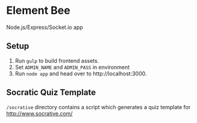 # Element Bee
Node.js/Express/Socket.io app

## Setup
1. Run `gulp` to build frontend assets.
2. Set `ADMIN_NAME` and `ADMIN_PASS` in environment
3. Run `node app` and head over to http://localhost:3000.

## Socratic Quiz Template
`/socrative` directory contains a script which generates a quiz template for http://www.socrative.com/